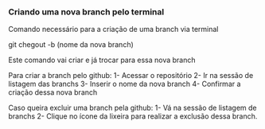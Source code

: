 ### Criando uma nova branch pelo terminal

Comando necessário para a criação de uma branch via terminal

git chegout -b (nome da nova branch)

Este comando vai criar e já trocar para essa nova branch

Para criar a branch pelo github:
1- Acessar o repositório
2- Ir na sessão de listagem das branchs
3- Inserir o nome da nova branch
4- Confirmar a criação dessa nova branch

Caso queira excluir uma branch pela github:
1- Vá na sessão de listagem de branchs
2- Clique no ícone da lixeira para realizar a exclusão dessa branch.